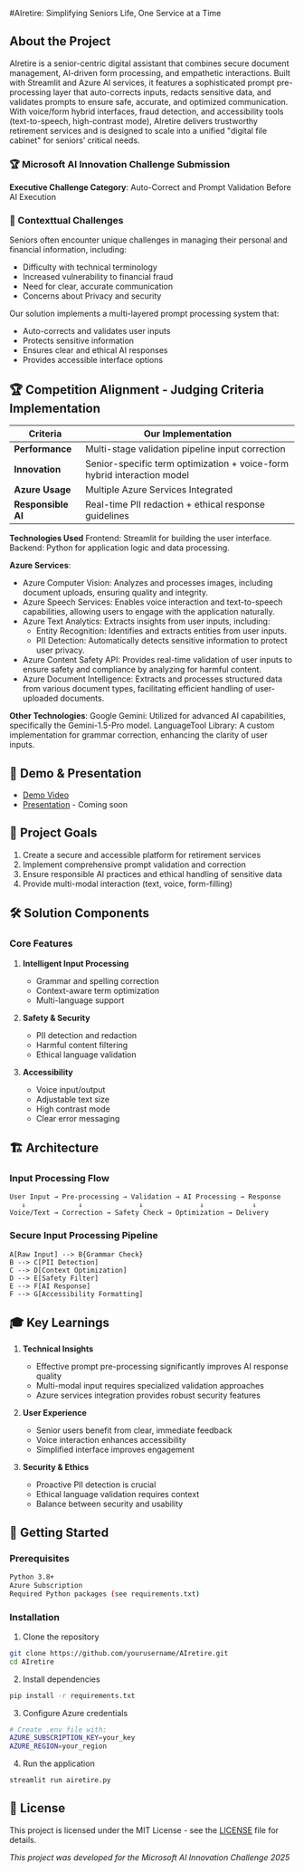 #AIretire: Simplifying Seniors Life, One Service at a Time

## About the Project

AIretire is a senior-centric digital assistant that combines secure document management, AI-driven form processing, and empathetic interactions. Built with Streamlit and Azure AI services, it features a sophisticated prompt pre-processing layer that auto-corrects inputs, redacts sensitive data, and validates prompts to ensure safe, accurate, and optimized communication. With voice/form hybrid interfaces, fraud detection, and accessibility tools (text-to-speech, high-contrast mode), AIretire delivers trustworthy retirement services and is designed to scale into a unified "digital file cabinet" for seniors’ critical needs.

### 🏆 Microsoft AI Innovation Challenge Submission

**Executive Challenge Category**: Auto-Correct and Prompt Validation Before AI Execution

### 🎯 Contexttual Challenges

Seniors often encounter unique challenges in managing their personal and financial information, including:

- Difficulty with technical terminology
- Increased vulnerability to financial fraud
- Need for clear, accurate communication
- Concerns about Privacy and security 

Our solution implements a multi-layered prompt processing system that:

- Auto-corrects and validates user inputs
- Protects sensitive information
- Ensures clear and ethical AI responses
- Provides accessible interface options

## 🏆 Competition Alignment - Judging Criteria Implementation

| Criteria           | Our Implementation                                                      |
| ------------------ | ----------------------------------------------------------------------- |
| **Performance**    | Multi-stage validation pipeline input correction                        |
| **Innovation**     | Senior-specific term optimization + voice-form hybrid interaction model |
| **Azure Usage**    | Multiple Azure Services Integrated                                      |
| **Responsible AI** | Real-time PII redaction + ethical response guidelines                   |

**Technologies Used**
Frontend: Streamlit for building the user interface.
Backend: Python for application logic and data processing.

**Azure Services**:
  - Azure Computer Vision: Analyzes and processes images, including document uploads, ensuring quality and integrity.
  - Azure Speech Services: Enables voice interaction and text-to-speech capabilities, allowing users to engage with the application naturally.
  - Azure Text Analytics: Extracts insights from user inputs, including:
    - Entity Recognition: Identifies and extracts entities from user inputs.
    - PII Detection: Automatically detects sensitive information to protect user privacy.
  - Azure Content Safety API: Provides real-time validation of user inputs to ensure safety and compliance by analyzing for harmful content.
  - Azure Document Intelligence: Extracts and processes structured data from various document types, facilitating efficient handling of user-uploaded documents.

**Other Technologies**:
Google Gemini: Utilized for advanced AI capabilities, specifically the Gemini-1.5-Pro model.
LanguageTool Library: A custom implementation for grammar correction, enhancing the clarity of user inputs.

## 🎥 Demo & Presentation

- [Demo Video](https://drive.google.com/file/d/1806oj9cxQoEMICQth4me_MvIq31E_-Wu/view?usp=sharing)
- [Presentation](link_to_presentation) - Coming soon

## 🎯 Project Goals

1. Create a secure and accessible platform for retirement services
2. Implement comprehensive prompt validation and correction
3. Ensure responsible AI practices and ethical handling of sensitive data
4. Provide multi-modal interaction (text, voice, form-filling)

## 🛠 Solution Components

### Core Features

1. **Intelligent Input Processing**

   - Grammar and spelling correction
   - Context-aware term optimization
   - Multi-language support

2. **Safety & Security**

   - PII detection and redaction
   - Harmful content filtering
   - Ethical language validation

3. **Accessibility**
   - Voice input/output
   - Adjustable text size
   - High contrast mode
   - Clear error messaging

## 🏗 Architecture

### Input Processing Flow

```
User Input → Pre-processing → Validation → AI Processing → Response
   ↓             ↓              ↓              ↓            ↓
Voice/Text → Correction → Safety Check → Optimization → Delivery
```

### Secure Input Processing Pipeline

    A[Raw Input] --> B{Grammar Check}
    B --> C[PII Detection]
    C --> D[Context Optimization]
    D --> E[Safety Filter]
    E --> F[AI Response]
    F --> G[Accessibility Formatting]

## 🎓 Key Learnings

1. **Technical Insights**

   - Effective prompt pre-processing significantly improves AI response quality
   - Multi-modal input requires specialized validation approaches
   - Azure services integration provides robust security features

2. **User Experience**

   - Senior users benefit from clear, immediate feedback
   - Voice interaction enhances accessibility
   - Simplified interface improves engagement

3. **Security & Ethics**
   - Proactive PII detection is crucial
   - Ethical language validation requires context
   - Balance between security and usability

## 🚀 Getting Started

### Prerequisites

```bash
Python 3.8+
Azure Subscription
Required Python packages (see requirements.txt)
```

### Installation

1. Clone the repository

```bash
git clone https://github.com/yourusername/AIretire.git
cd AIretire
```

2. Install dependencies

```bash
pip install -r requirements.txt
```

3. Configure Azure credentials

```bash
# Create .env file with:
AZURE_SUBSCRIPTION_KEY=your_key
AZURE_REGION=your_region
```

4. Run the application

```bash
streamlit run airetire.py
```

## 📜 License

This project is licensed under the MIT License - see the [LICENSE](LICENSE) file for details.

_This project was developed for the Microsoft AI Innovation Challenge 2025_
